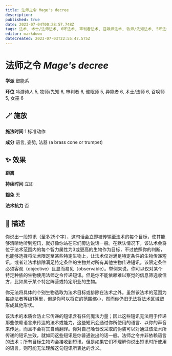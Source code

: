 ```yaml
---
title: 法师之令 Mage's decree
description: 
published: true
date: 2023-07-04T00:28:57.748Z
tags: 法术, 术士/法师法术, 6环法术, 审判者法术, 召唤师法术, 牧师/先知法术, 5环法术, 女巫法术, 吟游诗人法术, 异能者法术, 催眠师法术, 塑能系
editor: markdown
dateCreated: 2023-07-03T22:55:47.575Z
---
```


# **法师之令** *Mage's decree*

**学派** 塑能系 

**环位** 吟游诗人 5, 牧师/先知 6, 审判者 6, 催眠师 5, 异能者 6, 术士/法师 6, 召唤师 5, 女巫 6

## 🪄 施放

**施法时间** 1 标准动作

**成分** 语言, 姿势, 法器 (a brass cone or trumpet)

## ✨ 效果  

**距离**   

**持续时间** 立即 

**豁免** 无

**法术抗力** 否

## 📖 描述

你说出一段短讯（至多25个字），这句话会立即被传输至法术的每个目标，使其能够清晰地听到短讯，就好像你站在它们旁边说话一般。在默认情况下，该法术会将位于法术范围内的每个智力属性为3或更高的生物作为目标，不过依照你的判断，也能够选择将法术限定至某些特定生物上，让法术仅对满足特定条件的生物传递短讯，或者让法术排除满足特定条件的生物并对所有其他生物传递短讯。该限定条件必须客观（objective）且显而易见（observable）。举例来说，你可以仅对某个特定种族的生物使用法师之令传递短讯。但是你不能依赖难以察觉的信息筛选收信方，比如属于某个特定阵营或特定职业的生物。

你无法将具体的个别生物选取为法术目标或排除在法术之外。虽然该法术的范围为每施法者等级1英里，但是你可以将它的范围缩小，然而你仍旧无法将法术区域塑形成其他形状。

该法术的本质会防止它传递的短讯含有任何魔法力量；因此这些短讯无法用于传递那些依赖语言来传达的法术或能力。这些短讯会通过你所使用的语言、以你的声音来传达，而且不会将其自动翻译。你对自己嗓音改采取的伪装可以对通过该法术所传递的短讯生效，就如同这些短讯是你普通说出的话一般。法师之令并非依赖语言的法术；所有目标生物均会接收到短讯，但是如果它们不理解你说出短讯时所使用的语言，则可能无法理解这句短讯所表达的含义。
    